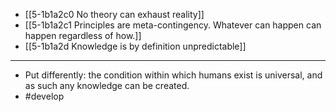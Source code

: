- [[5-1b1a2c0 No theory can exhaust reality]]
- [[5-1b1a2c1 Principles are meta-contingency. Whatever can happen can happen regardless of how.]]
- [[5-1b1a2d Knowledge is by definition unpredictable]]
---
- Put differently: the condition within which humans exist is universal, and as such any knowledge can be created.
- #develop

